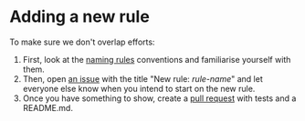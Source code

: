 # Adding a new rule

To make sure we don't overlap efforts:

1. First, look at the [naming rules](naming-rules.md) conventions and familiarise yourself with them.
2. Then, open [an issue](https://github.com/stylelint/stylelint/issues/new) with the title "New rule: *rule-name*" and let everyone else know when you intend to start on the new rule.
3. Once you have something to show, create a [pull request](https://github.com/stylelint/stylelint/compare) with tests and a README.md.
